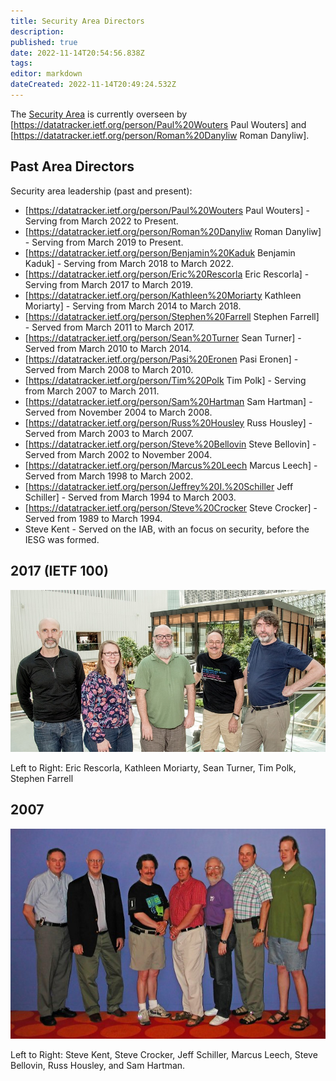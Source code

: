 ```yaml
---
title: Security Area Directors
description: 
published: true
date: 2022-11-14T20:54:56.838Z
tags: 
editor: markdown
dateCreated: 2022-11-14T20:49:24.532Z
---
```


The [Security Area](/group/sec) is currently overseen by [https://datatracker.ietf.org/person/Paul%20Wouters Paul Wouters] and [https://datatracker.ietf.org/person/Roman%20Danyliw Roman Danyliw].

## Past Area Directors

Security area leadership (past and present):
 * [https://datatracker.ietf.org/person/Paul%20Wouters Paul Wouters] - Serving from March 2022 to Present.
 * [https://datatracker.ietf.org/person/Roman%20Danyliw Roman Danyliw] - Serving from March 2019 to Present.
 * [https://datatracker.ietf.org/person/Benjamin%20Kaduk Benjamin Kaduk] - Serving from March 2018 to March 2022.
 * [https://datatracker.ietf.org/person/Eric%20Rescorla Eric Rescorla] - Serving from March 2017 to March 2019.
 * [https://datatracker.ietf.org/person/Kathleen%20Moriarty Kathleen Moriarty] - Serving from March 2014 to March 2018.
 * [https://datatracker.ietf.org/person/Stephen%20Farrell Stephen Farrell] - Served from March 2011 to March 2017.
 * [https://datatracker.ietf.org/person/Sean%20Turner Sean Turner] - Served from March 2010 to March 2014.
 * [https://datatracker.ietf.org/person/Pasi%20Eronen Pasi Eronen] - Served from March 2008 to March 2010.
 * [https://datatracker.ietf.org/person/Tim%20Polk Tim Polk] - Serving from March 2007 to March 2011.
 * [https://datatracker.ietf.org/person/Sam%20Hartman Sam Hartman] - Served from November 2004 to March 2008.
 * [https://datatracker.ietf.org/person/Russ%20Housley Russ Housley] - Served from March 2003 to March 2007.
 * [https://datatracker.ietf.org/person/Steve%20Bellovin Steve Bellovin] - Served from March 2002 to November 2004.
 * [https://datatracker.ietf.org/person/Marcus%20Leech Marcus Leech] - Served from March 1998 to March 2002.
 * [https://datatracker.ietf.org/person/Jeffrey%20I.%20Schiller Jeff Schiller] - Served from March 1994 to March 2003.
 * [https://datatracker.ietf.org/person/Steve%20Crocker Steve Crocker] - Served from 1989 to March 1994.
 * Steve Kent - Served on the IAB, with an focus on security, before the IESG was formed.

## 2017 (IETF 100)

![sec-area-ads-ietf100-small.jpg](/sec-area-ads-ietf100-small.jpg)

Left to Right: Eric Rescorla, Kathleen Moriarty, Sean Turner, Tim Polk, Stephen Farrell

## 2007

![securityads_small.jpg](/securityads_small.jpg)

Left to Right: Steve Kent, Steve Crocker, Jeff Schiller, Marcus Leech, Steve Bellovin, Russ Housley, and Sam Hartman.

